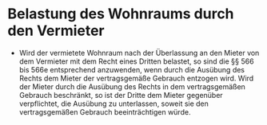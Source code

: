 # Belastung des Wohnraums durch den Vermieter

- Wird der vermietete Wohnraum nach der Überlassung an den Mieter von dem Vermieter mit dem Recht eines Dritten belastet, so sind die §§ 566 bis 566e entsprechend anzuwenden, wenn durch die Ausübung des Rechts dem Mieter der vertragsgemäße Gebrauch entzogen wird. Wird der Mieter durch die Ausübung des Rechts in dem vertragsgemäßen Gebrauch beschränkt, so ist der Dritte dem Mieter gegenüber verpflichtet, die Ausübung zu unterlassen, soweit sie den vertragsgemäßen Gebrauch beeinträchtigen würde.


